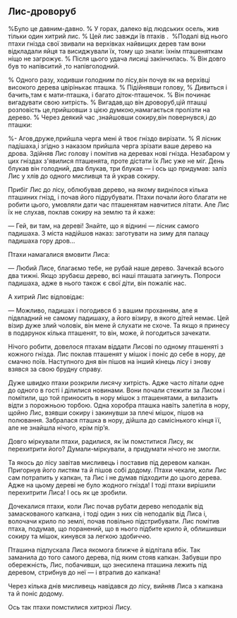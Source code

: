 ## Лис-дроворуб

%Було це давним-давно.
% У горах, далеко від людських осель, жив тільки один хитрий лис.
% Цей лис завжди їв птахів .
 %Подалі від нього птахи гнізда свої звивали на верхівках найвищих дерев там вони відкладали яйця та висиджували їх, тому що знали: їхнім пташеняткам ніщо не загрожує.
% Після цього удача лисиці закінчилась.
% Він довго був то напівситий ,то напівголодний.

% Одного разу, ходивши голодним по лісу,він почув як на верхівці високого дерева цвірінькає пташка.
% Підійнявши голову,
% Дивиться і бачить,там є мати-пташка, і багато діток-пташечок.
% Він починає вигадувати свою хитрість.
% Вигадав,що він дроворуб,цій пташці розповість це,прийшовши з цією думкою,намагається пролізти на дерево.
% Через деякий час ,знайшовши сокиру,він повернувся,і до пташки:

%- Агов,друже,прийшла черга мені й твоє гніздо вирізати.
% Я лісник падішаха,і згідно з наказом прийшла черга зрізати ваше дерево на дрова.
Здійняв Лис голову і помітив на деревах нові гнізда.
Незабаром у цих гніздах з'явилися пташенята, проте дістати їх Лис уже не міг.
День блукав він голодний, два блукав, три блукав — і ось що придумав: заліз Лис у хлів до одного мисливця та й украв сокиру.

Прибіг Лис до лісу, облюбував дерево, на якому виднілося кілька пташиних гнізд, і почав його підрубувати.
Птахи почали його благати не робити цього, умовляли дати час пташенятам навчитися літати.
Але Лис їх не слухав, поклав сокиру на землю та й каже:

— Гей, ви там, на дереві!
Знайте, що я віднині — лісник самого падишаха.
З міста надійшов наказ: заготувати на зиму для палацу падишаха гору дров...

Птахи намагалися вмовити Лиса:

— Любий Лисе, благаємо тебе, не рубай наше дерево.
Зачекай всього два тижні.
Якщо зрубаєш дерево, всі наші пташата загинуть.
Попроси падишаха, адже в нього також є свої діти, він пожаліє нас.

А хитрий Лис відповідає:

— Можливо, падишах і погодився б з вашим проханням, але я підвладний не самому падишаху, а його візиру, в якого дітей немає.
Цей візир дуже злий чоловік, він мене й слухати не схоче.
Та якщо я принесу в подарунок кілька пташенят, то він, може, й погодиться зачекати.

Нічого робити, довелося птахам віддати Лисові по одному пташеняті з кожного гнізда.
Лис поклав пташенят у мішок і поніс до себе в нору, де смачно поїв.
Наступного дня він пішов на інший кінець лісу і знову взявся за свою брудну справу.

Дуже швидко птахи розкрили лисячу хитрість.
Адже часто літали одне до одного в гості і ділилися новинами.
Вони почали стежити за Лисом і помітили, що той приносить в нору мішок з пташенятами, а вилазить відти з порожньою торбою.
Одна хоробра пташка навіть залетіла в нору, щойно Лис, взявши сокиру і закинувши за плечі мішок, пішов на полювання.
Забралася пташка в нору, дійшла до самісінького кінця її, але не знайшла нічого, крім пір’я.

Довго міркували птахи, радилися, як їм помститися Лису, як перехитрити його?
Думали-міркували, а придумати нічого не змогли.

Та якось до лісу завітав мисливець і поставив під деревом калкан.
Пригорнув його листям та й пішов собі додому.
Птахи чекали, коли Лис сам потрапить у капкан, та Лис і не думав підходити до цього дерева.
Адже на цьому дереві не було жодного гнізда!
І тоді птахи вирішили перехитрити Лиса!
І ось як це зробили.

Дочекалися птахи, коли Лис почав рубати дерево неподалік від замаскованого капкана, і тоді один з них сів неподалік від Лиса і, волочачи крило по землі, почав повільно підстрибувати.
Лис помітив птаха, подумав, що поранений, що в нього підбите крило й, облишивши сокиру та мішок, кинувся за легкою здобиччю.

Пташина підпускала Лиса якомога ближче й відлітала вбік.
Так заманила до того самого дерева, під яким стояв капкан.
Забувши про обережність, Лис, побачивши, що знесилена пташина лежить під деревом, стрибнув до неї — і втрапив до капкана!

Через кілька днів мисливець навідався до лісу, вийняв Лиса з капкана та й поніс додому.

Ось так птахи помстилися хитрюзі Лису.
